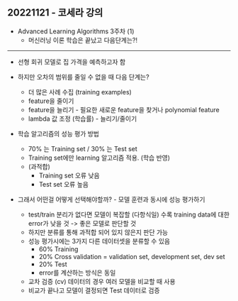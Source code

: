 ## 20221121 - 코세라 강의

- Advanced Learning Algorithms 3주차 (1)
    - 머신러닝 이론 학습은 끝났고 다음단계는?!

---

* 선형 회귀 모델로 집 가격을 예측하고자 함
* 하지만 오차의 범위를 줄일 수 없을 때 다음 단계는?
    * 더 많은 사례 수집 (training examples)
    * feature을 줄이기
    * feature을 늘리기 - 필요한 새로운 feature을 찾거나 polynomial feature
    * lambda 값 조정 (학습률) - 늘리기/줄이기

* 학습 알고리즘의 성능 평가 방법
    * 70% 는 Training set / 30% 는 Test set
    * Training set에만 learning 알고리즘 적용. (학습 반영)
    * (과적합)
        * Training set 오류 낮음
        * Test set 오류 높음

* 그래서 어떤걸 어떻게 선택해야할까? - 모델 훈련과 동시에 성능 평가하기
    * test/train 분리가 없다면 모델이 복잡할 (다항식일) 수록 training data에 대한 error가 낮을 것 -> 좋은 모델로 판단할 것
    * 하지만 분류를 통해 과적합 되어 있지 않은지 판단 가능
    * 성능 평가시에는 3가지 다른 데이터셋을 분류할 수 있음
        * 60% Training
        * 20% Cross validation = validation set, development set, dev set
        * 20% Test
        * error를 계산하는 방식은 동일
    * 교차 검증 (cv) 데이터의 경우 여러 모델을 비교할 때 사용
    * 비교가 끝나고 모델이 결정되면 Test 데이터로 검증

